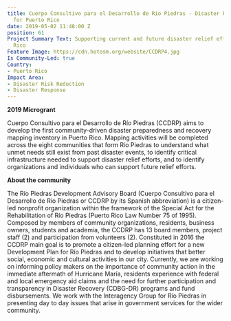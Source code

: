 ```yaml
---
title: Cuerpo Consultivo para el Desarrollo de Rio Piedras - Disaster Preparedness
  for Puerto Rico
date: 2019-05-02 11:48:00 Z
position: 61
Project Summary Text: Supporting current and future disaster relief efforts for Puerto
  Rico
Feature Image: https://cdn.hotosm.org/website/CCDRP4.jpg
Is Community-Led: true
Country:
- Puerto Rico
Impact Area:
- Disaster Risk Reduction
- Disaster Response
---
```


**2019 Microgrant**  

Cuerpo Consultivo para el Desarrollo de Río Piedras (CCDRP) aims to develop the first community-driven disaster preparedness and recovery mapping inventory in Puerto Rico. Mapping activities will be completed across the eight communities that form Río Piedras to understand what unmet needs still exist from past disaster events, to identify critical infrastructure needed to support disaster relief efforts, and to identify organizations and individuals who can support future relief efforts.  

**About the community**  

The Río Piedras Development Advisory Board (Cuerpo Consultivo para el Desarrollo de Río Piedras or CCDRP by its Spanish abbreviation) is a citizen-led nonprofit organization within the framework of the Special Act for the Rehabilitation of Río Piedras (Puerto Rico Law Number 75 of 1995). Composed by members of community organizations, residents, business owners, students and academia, the CCDRP has 13 board members, project staff (2) and participation from volunteers (2). Constituted in 2016 the CCDRP main goal is to promote a citizen-led planning effort for a new Development Plan for Río Piedras and to develop initiatives that better social, economic and cultural activities in our city. Currently, we are working on informing policy makers on the importance of community action in the immediate aftermath of Hurricane María, residents experience with federal and local emergency aid claims and the need for further participation and transparency in Disaster Recovery (CDBG-DR) programs and fund disbursements. We work with the Interagency Group for Río Piedras in presenting day to day issues that arise in government services for the wider community. 
